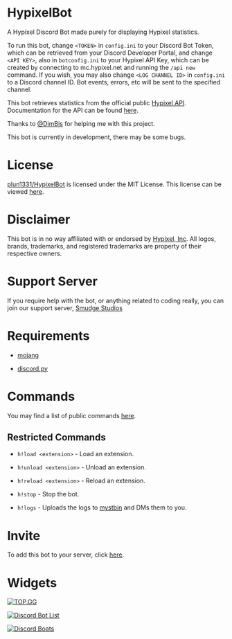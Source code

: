# HypixelBot

A Hypixel Discord Bot made purely for displaying Hypixel statistics.

To run this bot, change `<TOKEN>` in `config.ini` to your Discord Bot Token, which can be retrieved from your Discord Developer Portal, and change `<API KEY>`, also in `botconfig.ini` to your Hypixel API Key, which can be created by connecting to mc.hypixel.net and running the `/api new` command. If you wish, you may also change `<LOG CHANNEL ID>` in `config.ini` to a Discord channel ID. Bot events, errors, etc will be sent to the specified channel.

This bot retrieves statistics from the official public [Hypixel API](https://api.hypixel.net). Documentation for the API can be found [here](https://github.com/HypixelDev/PublicAPI/tree/master/Documentation).

Thanks to [@DimBis](https://dimmy.xyz) for helping me with this project.

This bot is currently in development, there may be some bugs.

# License
[plun1331/HypixelBot](https://github.com/plun1331/HypixelBot) is licensed under the MIT License. This license can be viewed [here](https://github.com/plun1331/HypixelBot/blob/main/LICENSE).

# Disclaimer
This bot is in no way affiliated with or endorsed by [Hypixel, Inc](https://hypixel.net). All logos, brands, trademarks, and registered trademarks are property of their respective owners.

# Support Server
If you require help with the bot, or anything related to coding really, you can join our support server, [Smudge Studios](https://discord.gg/k6fgvUn3aF)

# Requirements
- [mojang](https://pypi.org/project/mojang/)

- [discord.py](https://pypi.org/project/discord.py/)

# Commands

You may find a list of public commands [here](https://github.com/plun1331/HypixelBot/blob/main/COMMANDS.md).

## Restricted Commands
- `h!load <extension>` - Load an extension.

- `h!unload <extension>` - Unload an extension.

- `h!reload <extension>` - Reload an extension.

- `h!stop` - Stop the bot.

- `h!logs` - Uploads the logs to [mystbin](https://mystb.in) and DMs them to you.


# Invite
To add this bot to your server, click [here](https://plun1331.github.io/hypixelbot/add).

# Widgets
[![TOP.GG](https://top.gg/api/widget/764677833820995605.svg)](https://top.gg/bot/764677833820995605)

[![Discord Bot List](https://discordbotlist.com/bots/764677833820995605/widget)](https://discordbotlist.com/bots/764677833820995605)

[![Discord Boats](https://discord.boats/api/widget/764677833820995605)](https://discord.boats/bot/764677833820995605)